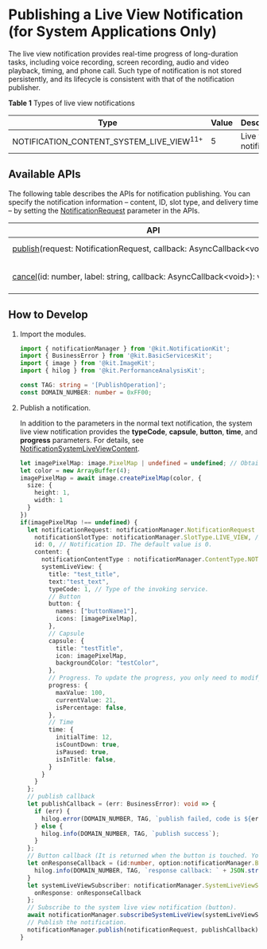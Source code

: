 # Publishing a Live View Notification (for System Applications Only)

The live view notification provides real-time progress of long-duration tasks, including voice recording, screen recording, audio and video playback, timing, and phone call. Such type of notification is not stored persistently, and its lifecycle is consistent with that of the notification publisher.

**Table 1** Types of live view notifications

| Type                                                  | Value| Description               |
| ------------------------------------------------------ | --- | ------------------ |
| NOTIFICATION_CONTENT_SYSTEM_LIVE_VIEW<sup>11+</sup>    | 5  | Live view notification.   |

## Available APIs

The following table describes the APIs for notification publishing. You can specify the notification information – content, ID, slot type, and delivery time – by setting the [NotificationRequest](../reference/apis-notification-kit/js-apis-inner-notification-notificationRequest-sys.md#notificationrequest) parameter in the APIs.  

| **API**| **Description**|
| -------- | -------- |
| [publish](../reference/apis-notification-kit/js-apis-notificationManager.md#notificationmanagerpublish)(request:&nbsp;NotificationRequest,&nbsp;callback:&nbsp;AsyncCallback&lt;void&gt;):&nbsp;void | Publishes a notification.                |
| [cancel](../reference/apis-notification-kit/js-apis-notificationManager.md#notificationmanagercancel)(id:&nbsp;number,&nbsp;label:&nbsp;string,&nbsp;callback:&nbsp;AsyncCallback&lt;void&gt;):&nbsp;void | Cancels a specified notification.     |


## How to Develop

1. Import the modules.
   
   ```ts
   import { notificationManager } from '@kit.NotificationKit';
   import { BusinessError } from '@kit.BasicServicesKit';
   import { image } from '@kit.ImageKit';
   import { hilog } from '@kit.PerformanceAnalysisKit';

   const TAG: string = '[PublishOperation]';
   const DOMAIN_NUMBER: number = 0xFF00;
   ```

2. Publish a notification.

   In addition to the parameters in the normal text notification, the system live view notification provides the **typeCode**, **capsule**, **button**, **time**, and **progress** parameters. For details, see [NotificationSystemLiveViewContent](../reference/apis-notification-kit/js-apis-inner-notification-notificationContent.md#notificationsystemliveviewcontent).
   
      ```ts
      let imagePixelMap: image.PixelMap | undefined = undefined; // Obtain the image pixel map information.
      let color = new ArrayBuffer(4);
      imagePixelMap = await image.createPixelMap(color, {
        size: {
          height: 1,
          width: 1
        }
      })
      if(imagePixelMap !== undefined) {
        let notificationRequest: notificationManager.NotificationRequest = {
          notificationSlotType: notificationManager.SlotType.LIVE_VIEW, // Live view
          id: 0, // Notification ID. The default value is 0.
          content: {
            notificationContentType : notificationManager.ContentType.NOTIFICATION_CONTENT_SYSTEM_LIVE_VIEW,
            systemLiveView: {
              title: "test_title",
              text:"test_text",
              typeCode: 1, // Type of the invoking service.
              // Button
              button: {
                names: ["buttonName1"],
                icons: [imagePixelMap],
              },
              // Capsule
              capsule: {
                title: "testTitle",
                icon: imagePixelMap,
                backgroundColor: "testColor",
              },
              // Progress. To update the progress, you only need to modify the progress value and publish the notification again.
              progress: {
                maxValue: 100,
                currentValue: 21,
                isPercentage: false,
              },
              // Time
              time: {
                initialTime: 12,
                isCountDown: true,
                isPaused: true,
                isInTitle: false,
              }
            }
          }
        };
        // publish callback
        let publishCallback = (err: BusinessError): void => {
          if (err) {
            hilog.error(DOMAIN_NUMBER, TAG, `publish failed, code is ${err.code}, message is ${err.message}`);
          } else {
            hilog.info(DOMAIN_NUMBER, TAG, `publish success`);
          }
        };
        // Button callback (It is returned when the button is touched. You can determine how to process the callback.)
        let onResponseCallback = (id:number, option:notificationManager.ButtonOptions) => {
          hilog.info(DOMAIN_NUMBER, TAG, `response callback: ` + JSON.stringify(option) + `notificationId` + id);
        }
        let systemLiveViewSubscriber: notificationManager.SystemLiveViewSubscriber  = {
          onResponse: onResponseCallback
        };
        // Subscribe to the system live view notification (button).
        await notificationManager.subscribeSystemLiveView(systemLiveViewSubscriber);
        // Publish the notification.
        notificationManager.publish(notificationRequest, publishCallback);
      }
      ```
